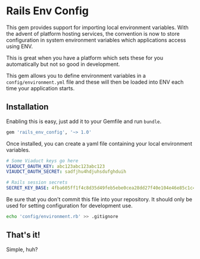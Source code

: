 # Rails Env Config

This gem provides support for importing local environment variables. With the advent of platform hosting services, the convention is now to store configuration in system environment variables which applications access using ENV. 

This is great when you have a platform which sets these for you automatically but not so good in development.

This gem allows you to define environment variables in a `config/environment.yml` file and these will then be loaded into ENV each time your application starts.

## Installation

Enabling this is easy, just add it to your Gemfile and run `bundle`.

```ruby
gem 'rails_env_config', '~> 1.0'
```

Once installed, you can create a yaml file containing your local environment variables.

```yaml
# Some Viaduct keys go here
VIADUCT_OAUTH_KEY: abc123abc123abc123
VIAUDCT_OAUTH_SECRET: sadfjhu4hdjuhsdufghduih

# Rails session secrets
SECRET_KEY_BASE: 4fba605ff1f4c8d35d49feb5ebe0cea28dd27f40e104e46e85c1c408a28c730d83c31d77e4691c3dc4e841480ab72c9b143415deb86c6fac164b1a72eb9e1205
```

Be sure that you don't commit this file into your repository. It should only be used for setting configuration for development use.

```bash
echo 'config/environment.rb' >> .gitignore
```

## That's it!

Simple, huh?